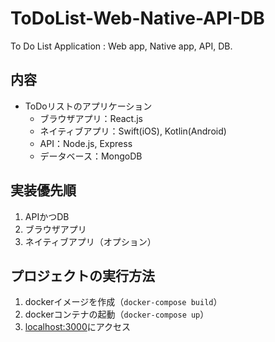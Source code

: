 # ToDoList-Web-Native-API-DB
To Do List Application : Web app, Native app, API, DB.

## 内容
- ToDoリストのアプリケーション
  - ブラウザアプリ：React.js
  - ネイティブアプリ：Swift(iOS), Kotlin(Android)
  - API：Node.js, Express
  - データベース：MongoDB

## 実装優先順
1. APIかつDB
1. ブラウザアプリ
1. ネイティブアプリ（オプション）

## プロジェクトの実行方法
1. dockerイメージを作成（```docker-compose build```）
2. dockerコンテナの起動（```docker-compose up```）
3. [localhost:3000](http://localhost:3000)にアクセス